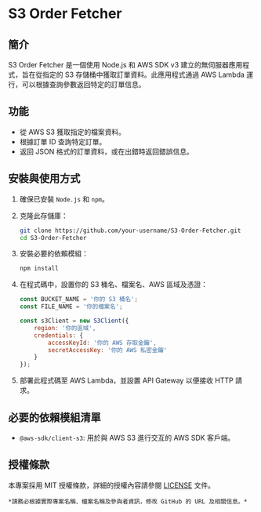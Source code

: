 # S3 Order Fetcher

## 簡介
S3 Order Fetcher 是一個使用 Node.js 和 AWS SDK v3 建立的無伺服器應用程式，旨在從指定的 S3 存儲桶中獲取訂單資料。此應用程式通過 AWS Lambda 運行，可以根據查詢參數返回特定的訂單信息。

## 功能
- 從 AWS S3 獲取指定的檔案資料。
- 根據訂單 ID 查詢特定訂單。
- 返回 JSON 格式的訂單資料，或在出錯時返回錯誤信息。

## 安裝與使用方式
1. 確保已安裝 `Node.js` 和 `npm`。
2. 克隆此存儲庫：
   ```bash
   git clone https://github.com/your-username/S3-Order-Fetcher.git
   cd S3-Order-Fetcher
   ```
3. 安裝必要的依賴模組：
   ```bash
   npm install
   ```
4. 在程式碼中，設置你的 S3 桶名、檔案名、AWS 區域及憑證：
   ```javascript
   const BUCKET_NAME = '你的 S3 桶名';
   const FILE_NAME = '你的檔案名';
   ```

   ```javascript
   const s3Client = new S3Client({
       region: '你的區域',
       credentials: {
           accessKeyId: '你的 AWS 存取金鑰',
           secretAccessKey: '你的 AWS 私密金鑰'
       }
   });
   ```
5. 部署此程式碼至 AWS Lambda，並設置 API Gateway 以便接收 HTTP 請求。

## 必要的依賴模組清單
- `@aws-sdk/client-s3`: 用於與 AWS S3 進行交互的 AWS SDK 客戶端。

## 授權條款
本專案採用 MIT 授權條款，詳細的授權內容請參閱 [LICENSE](LICENSE) 文件。
```
*請務必根據實際專案名稱、檔案名稱及參與者資訊，修改 GitHub 的 URL 及相關信息。*